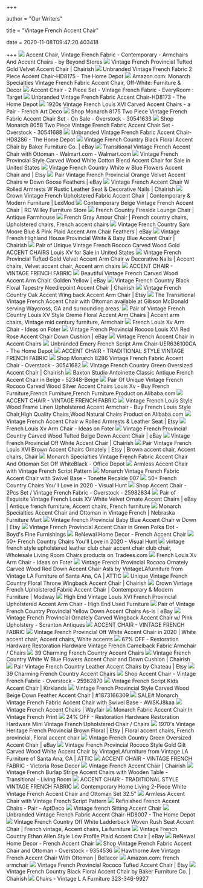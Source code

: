 +++
        
author = "Our Writers"
        
title = "Vintage French Accent Chair"
        
date = 2020-11-08T09:47:20.403418
        
+++
[ ![](https://st.hzcdn.com/simgs/16c134c109d67bfa_4-4755/home-design.jpg)](https://st.hzcdn.com/simgs/16c134c109d67bfa_4-4755/home-design.jpg) Accent Chair, Vintage French Fabric - Contemporary - Armchairs And Accent  Chairs - by Beyond Stores
[ ![](https://chairish-prod.freetls.fastly.net/image/product/sized/4cf78409-56fc-4abf-98a2-3aeeb6d65414/vintage-french-provincial-tufted-gold-velvet-accent-chair-5906)](https://chairish-prod.freetls.fastly.net/image/product/sized/4cf78409-56fc-4abf-98a2-3aeeb6d65414/vintage-french-provincial-tufted-gold-velvet-accent-chair-5906) Vintage French Provincial Tufted Gold Velvet Accent Chair | Chairish
[ ![](https://images.homedepot-static.com/productImages/cfe68dc5-2ed6-4813-9784-1ee9a3fcc21f/svn/vintage-french-fabric-accent-chairs-hd8175-64_1000.jpg)](https://images.homedepot-static.com/productImages/cfe68dc5-2ed6-4813-9784-1ee9a3fcc21f/svn/vintage-french-fabric-accent-chairs-hd8175-64_1000.jpg) Unbranded Vintage French Fabric 2 Piece Accent Chair-HD8175 - The Home Depot
[ ![](https://m.media-amazon.com/images/I/91KlYC74lmL._AC_SS350_.jpg)](https://m.media-amazon.com/images/I/91KlYC74lmL._AC_SS350_.jpg) Amazon.com: Monarch Specialties Vintage French Fabric Accent Chair,  Off-White: Furniture & Decor
[ ![](https://target.scene7.com/is/image/Target/GUEST_e228fccf-3c78-4a9d-b2c1-08cde1e4a1a7?wid=488&hei=488&fmt=pjpeg)](https://target.scene7.com/is/image/Target/GUEST_e228fccf-3c78-4a9d-b2c1-08cde1e4a1a7?wid=488&hei=488&fmt=pjpeg) Accent Chair - 2 Piece Set - Vintage French Fabric - EveryRoom : Target
[ ![](https://images.homedepot-static.com/productImages/09af5765-0e72-4cec-b1b6-7a163de1ad82/svn/beige-accent-chairs-hd8173-64_600.jpg)](https://images.homedepot-static.com/productImages/09af5765-0e72-4cec-b1b6-7a163de1ad82/svn/beige-accent-chairs-hd8173-64_600.jpg) Unbranded Vintage French Fabric Accent Chair-HD8173 - The Home Depot
[ ![](https://frenchartdecofurniture.com/wp-content/uploads/2019/12/1920s-vintage-french-louis-xvi-carved-accent-chairs-a-pair-9426.jpg)](https://frenchartdecofurniture.com/wp-content/uploads/2019/12/1920s-vintage-french-louis-xvi-carved-accent-chairs-a-pair-9426.jpg) 1920s Vintage French Louis XVI Carved Accent Chairs - a Pair - French Art  Deco
[ ![](https://ak1.ostkcdn.com/images/products/is/images/direct/040ea4fa35803d72bc084809e39f552977544b06/Monarch-8175-Two-Piece-Vintage-French-Fabric-Accent-Chair-Set.jpg?impolicy=medium)](https://ak1.ostkcdn.com/images/products/is/images/direct/040ea4fa35803d72bc084809e39f552977544b06/Monarch-8175-Two-Piece-Vintage-French-Fabric-Accent-Chair-Set.jpg?impolicy=medium) Shop Monarch 8175 Two Piece Vintage French Fabric Accent Chair Set - On  Sale - Overstock - 30541633
[ ![](https://ak1.ostkcdn.com/images/products/is/images/direct/e277693dd9e62a91666fd6f3234e904dc4a4bf73/Monarch-8058-Two-Piece-Vintage-French-Fabric-Accent-Chair-Set.jpg)](https://ak1.ostkcdn.com/images/products/is/images/direct/e277693dd9e62a91666fd6f3234e904dc4a4bf73/Monarch-8058-Two-Piece-Vintage-French-Fabric-Accent-Chair-Set.jpg) Shop Monarch 8058 Two Piece Vintage French Fabric Accent Chair Set -  Overstock - 30541688
[ ![](https://images.homedepot-static.com/productImages/10fc7ecf-b409-4572-8e0a-9059993d67f1/svn/french-fabric-accent-chairs-hd8286-64_600.jpg)](https://images.homedepot-static.com/productImages/10fc7ecf-b409-4572-8e0a-9059993d67f1/svn/french-fabric-accent-chairs-hd8286-64_600.jpg) Unbranded Vintage French Fabric Accent Chair-HD8286 - The Home Depot
[ ![](https://i.ebayimg.com/images/g/ohgAAOSwKrNc8DVB/s-l300.jpg)](https://i.ebayimg.com/images/g/ohgAAOSwKrNc8DVB/s-l300.jpg) Vintage French Country Black Floral Accent Chair by Baker Furniture Co. |  eBay
[ ![](https://i5.walmartimages.com/asr/462260fd-a4f1-488f-bf69-b151da445123_1.9eb9101a8407dd8c3614655d0e6e3f50.jpeg?odnWidth=612&odnHeight=612&odnBg=ffffff)](https://i5.walmartimages.com/asr/462260fd-a4f1-488f-bf69-b151da445123_1.9eb9101a8407dd8c3614655d0e6e3f50.jpeg?odnWidth=612&odnHeight=612&odnBg=ffffff) Transitional Vintage French Accent Chair with Ottoman - Walmart.com -  Walmart.com
[ ![](https://antique-4-sale.com/images/motorcycle_for_sale/142/vintage-french-provincial-style-carved-wood-white-cotton-blend-accent-chair--142-1.jpg)](https://antique-4-sale.com/images/motorcycle_for_sale/142/vintage-french-provincial-style-carved-wood-white-cotton-blend-accent-chair--142-1.jpg) Vintage French Provincial Style Carved Wood White Cotton Blend Accent Chair  for Sale in United States
[ ![](https://i.etsystatic.com/8178904/r/il/2fada7/1934007419/il_570xN.1934007419_dhqa.jpg)](https://i.etsystatic.com/8178904/r/il/2fada7/1934007419/il_570xN.1934007419_dhqa.jpg) Vintage French Country White w Blue Flowers Accent Chair and | Etsy
[ ![](https://i.ebayimg.com/images/g/BOAAAOSwcD5c7Dc1/s-l300.jpg)](https://i.ebayimg.com/images/g/BOAAAOSwcD5c7Dc1/s-l300.jpg) Pair Vintage French Provincial Orange Velvet Accent Chairs w Down Goose  Feathers | eBay
[ ![](https://chairish-prod.freetls.fastly.net/image/product/master/d90c49a6-f597-4a46-87dd-4e4bd8c106e2/vintage-french-accent-chair-w-rolled-armrests-w-rustic-leather-seat-and-decorative-nails-5371)](https://chairish-prod.freetls.fastly.net/image/product/master/d90c49a6-f597-4a46-87dd-4e4bd8c106e2/vintage-french-accent-chair-w-rolled-armrests-w-rustic-leather-seat-and-decorative-nails-5371) Vintage French Accent Chair W Rolled Armrests W Rustic Leather Seat &  Decorative Nails | Chairish
[ ![](https://www.lexmod.com/globalassets/sites/dining/dining-chairs/eei-2793-bei_1_.jpg)](https://www.lexmod.com/globalassets/sites/dining/dining-chairs/eei-2793-bei_1_.jpg) Crown Vintage French Upholstered Fabric Accent Chair | Contemporary &  Modern Furniture | LexMod
[ ![](https://static.rcwilley.com/products/112012809/Contemporary-Beige-Vintage-French-Accent-Chair-rcwilley-image5~200.jpg?r=2)](https://static.rcwilley.com/products/112012809/Contemporary-Beige-Vintage-French-Accent-Chair-rcwilley-image5~200.jpg?r=2) Contemporary Beige Vintage French Accent Chair | RC Willey Furniture Store
[ ![](https://www.antiquefarmhouse.com/media/catalog/product/cache/1/image/9df78eab33525d08d6e5fb8d27136e95/f/r/french-country-fireside-lounge-chair_1.jpg)](https://www.antiquefarmhouse.com/media/catalog/product/cache/1/image/9df78eab33525d08d6e5fb8d27136e95/f/r/french-country-fireside-lounge-chair_1.jpg) French Country Fireside Lounge Chair | Antique Farmhouse
[ ![](https://i.pinimg.com/474x/5b/05/f7/5b05f7b758eaf11188990a58c0b5c86c.jpg)](https://i.pinimg.com/474x/5b/05/f7/5b05f7b758eaf11188990a58c0b5c86c.jpg) French Gray Amour Chair | French country chairs, Upholstered chairs, French  accent chairs
[ ![](https://i.ebayimg.com/images/g/qu8AAOSwhYNds8sQ/s-l400.jpg)](https://i.ebayimg.com/images/g/qu8AAOSwhYNds8sQ/s-l400.jpg) Vintage French Country Sam Moore Blue & Pink Plaid Accent Arm Chair  Feathers | eBay
[ ![](https://chairish-prod.freetls.fastly.net/image/product/sized/c0b0950b-e741-4171-9334-1d2c7376b464/vintage-french-highland-house-provincial-white-and-baby-blue-accent-chair-4798?aspect=fit&width=640&height=640)](https://chairish-prod.freetls.fastly.net/image/product/sized/c0b0950b-e741-4171-9334-1d2c7376b464/vintage-french-highland-house-provincial-white-and-baby-blue-accent-chair-4798?aspect=fit&width=640&height=640) Vintage French Highland House Provincial White & Baby Blue Accent Chair |  Chairish
[ ![](https://antique-4-sale.com/images/motorcycle_for_sale/4672/pair-of-unique-vintage-french-rococo-carved-wood-gold-accent-chairs-louis-xv-4672-1.jpg)](https://antique-4-sale.com/images/motorcycle_for_sale/4672/pair-of-unique-vintage-french-rococo-carved-wood-gold-accent-chairs-louis-xv-4672-1.jpg) Pair of Unique Vintage French Rococo Carved Wood Gold ACCENT CHAIRS Louis  XV for Sale in United States
[ ![](https://i.pinimg.com/736x/79/a2/af/79a2aff8857e9eb26837744bdb4a383c.jpg)](https://i.pinimg.com/736x/79/a2/af/79a2aff8857e9eb26837744bdb4a383c.jpg) Vintage French Provincial Tufted Gold Velvet Accent Arm Chair w Decorative  Nails | Accent chairs, Velvet accent chair, Accent arm chairs
[ ![](http://www.monarchspec.com/pub/media/catalog/product/i/_/i_8007!f1.jpg)](http://www.monarchspec.com/pub/media/catalog/product/i/_/i_8007!f1.jpg) ACCENT CHAIR - VINTAGE FRENCH FABRIC
[ ![](https://i.ebayimg.com/images/g/Sb8AAOSwrLVc6bN6/s-l300.jpg)](https://i.ebayimg.com/images/g/Sb8AAOSwrLVc6bN6/s-l300.jpg) Beautiful Vintage French Carved Wood Accent Arm Chair. Golden Yellow | eBay
[ ![](https://chairish-prod.freetls.fastly.net/image/product/sized/7b10234c-b8f4-4536-a5e1-cf896b9c441c/vintage-french-country-black-floral-tapestry-needlepoint-accent-chair-9261?aspect=fit&width=640&height=640)](https://chairish-prod.freetls.fastly.net/image/product/sized/7b10234c-b8f4-4536-a5e1-cf896b9c441c/vintage-french-country-black-floral-tapestry-needlepoint-accent-chair-9261?aspect=fit&width=640&height=640) Vintage French Country Black Floral Tapestry Needlepoint Accent Chair |  Chairish
[ ![](https://i.etsystatic.com/8178904/r/il/30572c/1731557170/il_570xN.1731557170_1lg9.jpg)](https://i.etsystatic.com/8178904/r/il/30572c/1731557170/il_570xN.1731557170_1lg9.jpg) Vintage French Country Oak Accent Wing back Accent Arm Chair | Etsy
[ ![](https://cdn11.bigcommerce.com/s-wjqe88vcza/images/stencil/1280x1280/products/22759/74099/31349ba4-a155-460a-8c68-df79c4de0f7f__48332.1599256788.jpg?c=2)](https://cdn11.bigcommerce.com/s-wjqe88vcza/images/stencil/1280x1280/products/22759/74099/31349ba4-a155-460a-8c68-df79c4de0f7f__48332.1599256788.jpg?c=2) The Transitional Vintage French Accent Chair with Ottoman available at  Gibson McDonald serving Waycross, GA and surrounding areas.
[ ![](https://i.pinimg.com/474x/9c/82/a3/9c82a36f600413323a034c1ea03cf082.jpg)](https://i.pinimg.com/474x/9c/82/a3/9c82a36f600413323a034c1ea03cf082.jpg) Pair of Vintage French Country Louis XV Style Creme Floral Accent Arm Chairs  | Accent arm chairs, Vintage mid century furniture, Armchair
[ ![](https://foter.com/photos/227/gorgeous-antique-arm-chair-with.jpg?s=pi)](https://foter.com/photos/227/gorgeous-antique-arm-chair-with.jpg?s=pi) French Louis Xv Arm Chair - Ideas on Foter
[ ![](https://i.ebayimg.com/images/g/Qs0AAOSwws5cT9Er/s-l300.jpg)](https://i.ebayimg.com/images/g/Qs0AAOSwws5cT9Er/s-l300.jpg) Vintage French Provincial Rococo Louis XVI Red Rose Accent Chair Down  Cushion | eBay
[ ![](https://www.organizeit.com/images/vintage-french-fabric-accent-chair.jpg)](https://www.organizeit.com/images/vintage-french-fabric-accent-chair.jpg) Vintage French Accent Chair in Accent Chairs
[ ![](https://images.homedepot-static.com/productImages/6a6c6654-75b2-4b9c-94b7-3e5932a6f2fd/svn/french-script-accent-chairs-uer636100ca-64_600.jpg)](https://images.homedepot-static.com/productImages/6a6c6654-75b2-4b9c-94b7-3e5932a6f2fd/svn/french-script-accent-chairs-uer636100ca-64_600.jpg) Unbranded Emery French Script Arm Chair-UER636100CA - The Home Depot
[ ![](http://www.monarchspec.com/pub/media/catalog/product/cache/1/image/468x367/e9c3970ab036de70892d86c6d221abfe/i/_/i_8173.jpg)](http://www.monarchspec.com/pub/media/catalog/product/cache/1/image/468x367/e9c3970ab036de70892d86c6d221abfe/i/_/i_8173.jpg) ACCENT CHAIR - TRADITIONAL STYLE VINTAGE FRENCH FABRIC
[ ![](https://ak1.ostkcdn.com/images/products/is/images/direct/ab3b689ec12eeee5ba6175de88df4c1d9ce8081d/Monarch-8286-Vintage-French-Fabric-Accent-Chair.jpg)](https://ak1.ostkcdn.com/images/products/is/images/direct/ab3b689ec12eeee5ba6175de88df4c1d9ce8081d/Monarch-8286-Vintage-French-Fabric-Accent-Chair.jpg) Shop Monarch 8286 Vintage French Fabric Accent Chair - Overstock - 30541682
[ ![](https://chairish-prod.freetls.fastly.net/image/product/master/24713d1b-67b5-43c4-9620-87ef0037ccd9/vintage-french-country-green-oversized-accent-chair-3969)](https://chairish-prod.freetls.fastly.net/image/product/master/24713d1b-67b5-43c4-9620-87ef0037ccd9/vintage-french-country-green-oversized-accent-chair-3969) Vintage French Country Green Oversized Accent Chair | Chairish
[ ![](https://media.cymaxstores.com/Images/3885/504019-L.jpg)](https://media.cymaxstores.com/Images/3885/504019-L.jpg) Baxton Studio Antoinette Classic Antique French Accent Chair in Beige -  52348-Beige
[ ![](https://sc01.alicdn.com/kf/HTB1DQKhmWagSKJjy0Fbq6y.mVXac.jpg_350x350.jpg)](https://sc01.alicdn.com/kf/HTB1DQKhmWagSKJjy0Fbq6y.mVXac.jpg_350x350.jpg) Pair Of Unique Vintage French Rococo Carved Wood Silver Accent Chairs Louis  Xv - Buy French Furniture,French Furniture,French Furniture Product on  Alibaba.com
[ ![](http://www.monarchspec.com/pub/media/catalog/product/i/_/i_8007_la.jpg)](http://www.monarchspec.com/pub/media/catalog/product/i/_/i_8007_la.jpg) ACCENT CHAIR - VINTAGE FRENCH FABRIC
[ ![](https://sc02.alicdn.com/kf/HTB1eZdnLVXXXXXZXXXXq6xXFXXXS.jpg_350x350.jpg)](https://sc02.alicdn.com/kf/HTB1eZdnLVXXXXXZXXXXq6xXFXXXS.jpg_350x350.jpg) Vintage French Louis Style Wood Frame Linen Upholstered Accent Armchair -  Buy French Louis Style Chair,High Quality Chairs,Wood Natural Chairs  Product on Alibaba.com
[ ![](https://i.etsystatic.com/8178904/r/il/ee460e/1747629151/il_570xN.1747629151_fp32.jpg)](https://i.etsystatic.com/8178904/r/il/ee460e/1747629151/il_570xN.1747629151_fp32.jpg) Vintage French Accent Chair w Rolled Armrests & Leather Seat | Etsy
[ ![](https://foter.com/photos/title/french-louis-xv-arm-chair.jpg)](https://foter.com/photos/title/french-louis-xv-arm-chair.jpg) French Louis Xv Arm Chair - Ideas on Foter
[ ![](https://i.ebayimg.com/images/g/40EAAOSwmnFZ3uaC/s-l400.jpg)](https://i.ebayimg.com/images/g/40EAAOSwmnFZ3uaC/s-l400.jpg) Vintage French Provincial Country Carved Wood Tufted Beige Down Accent Chair  | eBay
[ ![](https://chairish-prod.freetls.fastly.net/image/product/sized/d7f69dcc-4b11-407c-8c31-13e02b3dfc0a/vintage-french-provincial-off-white-accent-chair-6751?aspect=fit&width=640&height=640)](https://chairish-prod.freetls.fastly.net/image/product/sized/d7f69dcc-4b11-407c-8c31-13e02b3dfc0a/vintage-french-provincial-off-white-accent-chair-6751?aspect=fit&width=640&height=640) Vintage French Provincial Off White Accent Chair | Chairish
[ ![](https://i.pinimg.com/736x/62/05/58/620558d24111e1d13855ba485a9a42e4.jpg)](https://i.pinimg.com/736x/62/05/58/620558d24111e1d13855ba485a9a42e4.jpg) Pair Vintage French Louis XVI Brown Accent Chairs Ornately | Etsy | Brown accent  chair, Accent chairs, Chair
[ ![](https://media.officedepot.com/image/upload/b_rgb:FFFFFF,c_pad,dpr_1.0,f_auto,h_666,q_auto,w_500/c_pad,h_666,w_500/v1/products/5107398/5107398_o03_accent_chair_2pcs_chair_and_ottoman_set?pgw=1)](https://media.officedepot.com/image/upload/b_rgb:FFFFFF,c_pad,dpr_1.0,f_auto,h_666,q_auto,w_500/c_pad,h_666,w_500/v1/products/5107398/5107398_o03_accent_chair_2pcs_chair_and_ottoman_set?pgw=1) Monarch Specialties Vintage French Fabric Accent Chair And Ottoman Set Off  WhiteBlack - Office Depot
[ ![](https://s.yimg.com/aah/yhst-90896183643217/armless-accent-chair-with-vintage-french-script-pattern-by-coaster-902055-14.jpg)](https://s.yimg.com/aah/yhst-90896183643217/armless-accent-chair-with-vintage-french-script-pattern-by-coaster-902055-14.jpg) Armless Accent Chair with Vintage French Script Pattern
[ ![](http://ws.assoc-amazon.com/widgets/q?_encoding=UTF8&Format=_SL&ASIN=B00FHXIAQ6&MarketPlace=US&ID=AsinImage&WS=1&ServiceVersion=20070822)](http://ws.assoc-amazon.com/widgets/q?_encoding=UTF8&Format=_SL&ASIN=B00FHXIAQ6&MarketPlace=US&ID=AsinImage&WS=1&ServiceVersion=20070822) Monarch Vintage French Fabric Accent Chair with Swivel Base - Tonette  Recalde 007
[ ![](https://visualhunt.com/photos/10/vintage-french-script-arm-chair-french-country.jpg?s=pi)](https://visualhunt.com/photos/10/vintage-french-script-arm-chair-french-country.jpg?s=pi) 50+ French Country Chairs You'll Love in 2020 - Visual Hunt
[ ![](https://ak1.ostkcdn.com/images/products/25982834/Accent-Chair-2Pcs-Set-Vintage-French-Fabric-1b30c248-7016-4923-83f9-0298b1b064d9.jpg)](https://ak1.ostkcdn.com/images/products/25982834/Accent-Chair-2Pcs-Set-Vintage-French-Fabric-1b30c248-7016-4923-83f9-0298b1b064d9.jpg) Shop Accent Chair - 2Pcs Set / Vintage French Fabric - Overstock - 25982834
[ ![](https://i.pinimg.com/originals/00/0b/3c/000b3c95e9aed32454954916c7f3aca7.jpg)](https://i.pinimg.com/originals/00/0b/3c/000b3c95e9aed32454954916c7f3aca7.jpg) Pair of Exquisite Vintage French Louis XV White Velvet Ornate Accent Chairs  | eBay | Antique french furniture, Accent chairs, French furniture
[ ![](https://www.nfm.com/productimages/50855154/3/l)](https://www.nfm.com/productimages/50855154/3/l) Monarch Specialties Accent Chair and Ottoman in Vintage French | Nebraska  Furniture Mart
[ ![](https://i.etsystatic.com/8178904/r/il/9eb426/1676238631/il_fullxfull.1676238631_g1q0.jpg)](https://i.etsystatic.com/8178904/r/il/9eb426/1676238631/il_fullxfull.1676238631_g1q0.jpg) Vintage French Provincial Baby Blue Accent Chair w Down | Etsy
[ ![](https://cdn11.bigcommerce.com/s-keqqzk4lut/images/stencil/1280x1280/products/1572/19424/Vintage_French_Provincial_Accent_Chair_in_Green_Polka_Dot-Boyds_Fine_Furnishings__83234.1596641428.JPG?c=2)](https://cdn11.bigcommerce.com/s-keqqzk4lut/images/stencil/1280x1280/products/1572/19424/Vintage_French_Provincial_Accent_Chair_in_Green_Polka_Dot-Boyds_Fine_Furnishings__83234.1596641428.JPG?c=2) Vintage French Provincial Accent Chair in Green Polka Dot - Boyd's Fine  Furnishings
[ ![](https://www.renewalhomedecor.com/s/cc_images/cache_4223201428.jpg)](https://www.renewalhomedecor.com/s/cc_images/cache_4223201428.jpg) ReNewal Home Decor - French Accent Chair
[ ![](https://visualhunt.com/photos/10/la-rochelle-antique-french-arm-chair.jpg?s=wh2)](https://visualhunt.com/photos/10/la-rochelle-antique-french-arm-chair.jpg?s=wh2) 50+ French Country Chairs You'll Love in 2020 - Visual Hunt
[ ![](https://img.tradees.com/file/upload/2020/09/04/vintage-french-style-upholstered-leather-club-chair-accent-chair-club-chair-3.jpg)](https://img.tradees.com/file/upload/2020/09/04/vintage-french-style-upholstered-leather-club-chair-accent-chair-club-chair-3.jpg) vintage french style upholstered leather club chair accent chair club chair,  Wholesale Living Room Chairs products on Tradees.com
[ ![](https://foter.com/photos/227/french-louis-xv-arm-chair-3.jpg?s=pi)](https://foter.com/photos/227/french-louis-xv-arm-chair-3.jpg?s=pi) French Louis Xv Arm Chair - Ideas on Foter
[ ![](https://skypic.attic.city/?bucket=cdn.attic.city&key=items/7e42c1d9d6008d051319396249ad191677a6d14671961dc07dbd3a1dcbc326c4-w670h705q75fit.jpeg)](https://skypic.attic.city/?bucket=cdn.attic.city&key=items/7e42c1d9d6008d051319396249ad191677a6d14671961dc07dbd3a1dcbc326c4-w670h705q75fit.jpeg) Vintage French Provincial Rococo Ornately Carved Wood Red Down Accent Chair  AsIs by VintageLAfurniture from Vintage LA Furniture of Santa Ana, CA |  ATTIC
[ ![](https://chairish-prod.freetls.fastly.net/image/product/master/38788149-6412-42e6-9a9d-93337bcd0be9/unique-vintage-french-country-floral-throne-wingback-accent-chair-7448)](https://chairish-prod.freetls.fastly.net/image/product/master/38788149-6412-42e6-9a9d-93337bcd0be9/unique-vintage-french-country-floral-throne-wingback-accent-chair-7448) Unique Vintage French Country Floral Throne Wingback Accent Chair | Chairish
[ ![](https://www.modway.com/globalassets/sites/dining/dining-chairs/eei-2793-bei_4_.jpg)](https://www.modway.com/globalassets/sites/dining/dining-chairs/eei-2793-bei_4_.jpg) Crown Vintage French Upholstered Fabric Accent Chair | Contemporary &  Modern Furniture | Modway
[ ![](https://highendusedfurniture.com/wp-content/uploads/2020/07/DSC08175.jpg)](https://highendusedfurniture.com/wp-content/uploads/2020/07/DSC08175.jpg) High End Vintage Louis XVI French Provincial Upholstered Accent Arm Chair -  High End Used Furniture
[ ![](https://i.ebayimg.com/images/g/UJ8AAOSwIVVcrQG8/s-l400.jpg)](https://i.ebayimg.com/images/g/UJ8AAOSwIVVcrQG8/s-l400.jpg) Pair of Vintage French Country Provincial Yellow Down Accent Chairs As-Is |  eBay
[ ![](https://scrantonantiques.com/wp-content/uploads/2020/07/1-22.jpg)](https://scrantonantiques.com/wp-content/uploads/2020/07/1-22.jpg) Vintage French Provincial Ornately Carved Wingback Accent Chair w/ Pink  Upholstery - Scranton Antiques
[ ![](http://www.monarchspec.com/pub/media/catalog/product/i/_/i_8007!s1.jpg)](http://www.monarchspec.com/pub/media/catalog/product/i/_/i_8007!s1.jpg) ACCENT CHAIR - VINTAGE FRENCH FABRIC
[ ![](https://i.pinimg.com/originals/5d/b4/6e/5db46e153a26d4eac84a988bf3c8050f.png)](https://i.pinimg.com/originals/5d/b4/6e/5db46e153a26d4eac84a988bf3c8050f.png) Vintage French Provincial Off White Accent Chair in 2020 | White accent  chair, Accent chairs, White accents
[ ![](https://images.kaiyo.com/113613/restoration-hardware/chairs/accent-chairs/restoration-hardware-vintage-french-camelback-fabric-armchair-used.jpeg)](https://images.kaiyo.com/113613/restoration-hardware/chairs/accent-chairs/restoration-hardware-vintage-french-camelback-fabric-armchair-used.jpeg) 67% OFF - Restoration Hardware Restoration Hardware Vintage French  Camelback Fabric Armchair / Chairs
[ ![](https://curatedinterior.com/wp-content/uploads/2018/08/39-French-Country-Accent-Chairs.jpg)](https://curatedinterior.com/wp-content/uploads/2018/08/39-French-Country-Accent-Chairs.jpg) 39 Charming French Country Accent Chairs
[ ![](https://chairish-prod.freetls.fastly.net/image/product/sized/c4df7595-91af-4679-b50c-4845848e7cb1/vintage-french-country-white-w-blue-flowers-accent-chair-and-down-cushion-8097?aspect=fit&width=640&height=640)](https://chairish-prod.freetls.fastly.net/image/product/sized/c4df7595-91af-4679-b50c-4845848e7cb1/vintage-french-country-white-w-blue-flowers-accent-chair-and-down-cushion-8097?aspect=fit&width=640&height=640) Vintage French Country White W Blue Flowers Accent Chair and Down Cushion |  Chairish
[ ![](https://i.etsystatic.com/8178904/r/il/b7ad67/2161747631/il_570xN.2161747631_c5ms.jpg)](https://i.etsystatic.com/8178904/r/il/b7ad67/2161747631/il_570xN.2161747631_c5ms.jpg) Pair Vintage French Country Leather Accent Chairs by Chateau | Etsy
[ ![](https://product-images-cdn.liketoknow.it/cgEG582pZbsrP9OwUD27arfeDfGZqzFxWvAy2qyN7XRoKjxk4bY9ZYaA4k.EFFsNRocrG8_xP7sNASgQR4VZv.OrvTT0.HKHaG62tbOxy1S_E4i3hKPBLZ9bkNCEZNri6OikFMl3phT.M4p7AwhfCNaFIrTPc8Ee4uLc2A_lYu8-?v=2&max&height=0&width=595)](https://product-images-cdn.liketoknow.it/cgEG582pZbsrP9OwUD27arfeDfGZqzFxWvAy2qyN7XRoKjxk4bY9ZYaA4k.EFFsNRocrG8_xP7sNASgQR4VZv.OrvTT0.HKHaG62tbOxy1S_E4i3hKPBLZ9bkNCEZNri6OikFMl3phT.M4p7AwhfCNaFIrTPc8Ee4uLc2A_lYu8-?v=2&max&height=0&width=595) 39 Charming French Country Accent Chairs
[ ![](https://ak1.ostkcdn.com/images/products/25982870/Accent-Chair-Vintage-French-Fabric-30bedbc5-3fa1-498c-8ee4-04837afb6cb6.jpg)](https://ak1.ostkcdn.com/images/products/25982870/Accent-Chair-Vintage-French-Fabric-30bedbc5-3fa1-498c-8ee4-04837afb6cb6.jpg) Shop Accent Chair - Vintage French Fabric - Overstock - 25982870
[ ![](https://images.kirklands.com/is/image/Kirklands/185769_1?$tProduct$)](https://images.kirklands.com/is/image/Kirklands/185769_1?$tProduct$) Vintage French Script Kids Accent Chair | Kirklands
[ ![](https://thumbs.worthpoint.com/zoom/images1/1/0617/17/vintage-french-provincial-style_1_cfd64f6f19cfe83457cabebdbdf21458.jpg)](https://thumbs.worthpoint.com/zoom/images1/1/0617/17/vintage-french-provincial-style_1_cfd64f6f19cfe83457cabebdbdf21458.jpg) Vintage French Provincial Style Carved Wood Beige Down Feather Accent Chair  | #1873166309
[ ![](http://ecx.images-amazon.com/images/I/61YhPc8raWL._SL400_.jpg)](http://ecx.images-amazon.com/images/I/61YhPc8raWL._SL400_.jpg) SALE# Monarch Vintage French Fabric Accent Chair with Swivel Base -  AWSKJ8kaa
[ ![](https://secure.img1-fg.wfcdn.com/im/83693940/resize-h310-w310%5Ecompr-r85/7870/78702102/wacissa-accent-barrel-chair.jpg)](https://secure.img1-fg.wfcdn.com/im/83693940/resize-h310-w310%5Ecompr-r85/7870/78702102/wacissa-accent-barrel-chair.jpg) Vintage French Accent Chairs | Wayfair
[ ![](http://monarchspecialtiescontemporary.com/photos/Monarch_Fabric_Accent_Chair_in_Vintage_French_Print_03_oqz.jpg)](http://monarchspecialtiescontemporary.com/photos/Monarch_Fabric_Accent_Chair_in_Vintage_French_Print_03_oqz.jpg) Monarch Fabric Accent Chair In Vintage French Print
[ ![](https://images.kaiyo.com/129635/restoration-hardware/chairs/accent-chairs/second-hand-restoration-hardware-mini-vintage-french-upholstered-chair.jpeg)](https://images.kaiyo.com/129635/restoration-hardware/chairs/accent-chairs/second-hand-restoration-hardware-mini-vintage-french-upholstered-chair.jpeg) 24% OFF - Restoration Hardware Restoration Hardware Mini Vintage French  Upholstered Chair / Chairs
[ ![](https://i.pinimg.com/736x/30/b7/70/30b770fc7aa430c6bbf0ac631eeff09b.jpg)](https://i.pinimg.com/736x/30/b7/70/30b770fc7aa430c6bbf0ac631eeff09b.jpg) 1970's Vintage Heritage French Provincial Brown Floral | Etsy | Floral accent  chairs, French provincial, Floral accent chair
[ ![](https://i.ebayimg.com/images/g/NrYAAOSwD9Jd-Ez1/s-l300.jpg)](https://i.ebayimg.com/images/g/NrYAAOSwD9Jd-Ez1/s-l300.jpg) Vintage French Country Green Oversized Accent Chair | eBay
[ ![](https://skypic.attic.city/?bucket=cdn.attic.city&key=items/95479e33043d0135f44c26ab4731f0840383ec95e1a594368c8b38d451fa535a-w670h705q75fit.jpeg)](https://skypic.attic.city/?bucket=cdn.attic.city&key=items/95479e33043d0135f44c26ab4731f0840383ec95e1a594368c8b38d451fa535a-w670h705q75fit.jpeg) Vintage French Provincial Rococo Style Gold Gilt Carved Wood White Accent  Chair by VintageLAfurniture from Vintage LA Furniture of Santa Ana, CA |  ATTIC
[ ![](https://victoriarosedecor.com/wp-content/uploads/2019/02/I-8286F1.jpg)](https://victoriarosedecor.com/wp-content/uploads/2019/02/I-8286F1.jpg) ACCENT CHAIR - VINTAGE FRENCH FABRIC - Victoria Rose Decor
[ ![](https://chairish-prod.freetls.fastly.net/image/product/sized/1aba0901-f193-43a8-a7e4-7f35e9f03f09/vintage-french-accent-chair-7773?aspect=fit&width=640&height=640)](https://chairish-prod.freetls.fastly.net/image/product/sized/1aba0901-f193-43a8-a7e4-7f35e9f03f09/vintage-french-accent-chair-7773?aspect=fit&width=640&height=640) Vintage French Accent Chair | Chairish
[ ![](https://cdn.decorpad.com/photos/2018/08/20/vintage-french-burlap-accent-chairs.jpg)](https://cdn.decorpad.com/photos/2018/08/20/vintage-french-burlap-accent-chairs.jpg) Vintage French Burlap Stripe Accent Chairs with Wooden Table - Transitional  - Living Room
[ ![](http://www.monarchspec.com/pub/media/catalog/product/i/_/i_8173_la.jpg)](http://www.monarchspec.com/pub/media/catalog/product/i/_/i_8173_la.jpg) ACCENT CHAIR - TRADITIONAL STYLE VINTAGE FRENCH FABRIC
[ ![](https://c.shld.net/rpx/i/s/pi/mp/5667/prod_11843548213?src=https%3A%2F%2Fd3d71ba2asa5oz.cloudfront.net%2F22001048%2Fimages%2Fdmons_i_8175_3.jpg&d=b852bf66a4d4d1ca2e6e6639d9a559847ff7bb9b&hei=333&wid=333&op_sharpen=1)](https://c.shld.net/rpx/i/s/pi/mp/5667/prod_11843548213?src=https%3A%2F%2Fd3d71ba2asa5oz.cloudfront.net%2F22001048%2Fimages%2Fdmons_i_8175_3.jpg&d=b852bf66a4d4d1ca2e6e6639d9a559847ff7bb9b&hei=333&wid=333&op_sharpen=1) Contemporary Home Living 2-Piece White Vintage French Accent Chair and  Ottoman Set 32.5"
[ ![](https://s.yimg.com/aah/yhst-90896183643217/armless-accent-chair-with-vintage-french-script-pattern-6.jpg)](https://s.yimg.com/aah/yhst-90896183643217/armless-accent-chair-with-vintage-french-script-pattern-6.jpg) Armless Accent Chair with Vintage French Script Pattern
[ ![](https://d6qwfb5pdou4u.cloudfront.net/product-images/220001-230000/227450/1448217589e4d86378a71fe750707d752649d71b37/1500-1500-frame-0.jpg)](https://d6qwfb5pdou4u.cloudfront.net/product-images/220001-230000/227450/1448217589e4d86378a71fe750707d752649d71b37/1500-1500-frame-0.jpg) Refinished French Accent Chairs - Pair - AptDeco
[ ![](https://i.etsystatic.com/9504309/r/il/ed12cc/1906150501/il_fullxfull.1906150501_ay7g.jpg)](https://i.etsystatic.com/9504309/r/il/ed12cc/1906150501/il_fullxfull.1906150501_ay7g.jpg) Vintage french Sitting Accent Chair
[ ![](https://images.homedepot-static.com/productImages/45a4d786-2ea0-439b-bc34-068754e7c128/svn/french-fabric-accent-chairs-hd8007-4f_600.jpg)](https://images.homedepot-static.com/productImages/45a4d786-2ea0-439b-bc34-068754e7c128/svn/french-fabric-accent-chairs-hd8007-4f_600.jpg) Unbranded Vintage French Fabric Accent Chair-HD8007 - The Home Depot
[ ![](https://i.pinimg.com/originals/bd/59/eb/bd59eb36204eb0fd8c3a864ef6694551.png)](https://i.pinimg.com/originals/bd/59/eb/bd59eb36204eb0fd8c3a864ef6694551.png) Vintage French Country Off White Ladderback Woven Rush Seat Accent Chair | French  vintage, Accent chairs, La furniture
[ ![](https://i.ebayimg.com/images/g/qxoAAOSwnNdeHlAz/s-l300.jpg)](https://i.ebayimg.com/images/g/qxoAAOSwnNdeHlAz/s-l300.jpg) Vintage French Country Ethan Allen Style Low Profile Plaid Accent Chair |  eBay
[ ![](https://www.renewalhomedecor.com/s/cc_images/cache_4223201429.jpg)](https://www.renewalhomedecor.com/s/cc_images/cache_4223201429.jpg) ReNewal Home Decor - French Accent Chair
[ ![](https://ak1.ostkcdn.com/images/products/9354536/Vintage-French-Fabric-Accent-Chair-and-Ottoman-9f88d2ed-3b0e-4525-b108-e6633aff5629_600.jpg?impolicy=medium)](https://ak1.ostkcdn.com/images/products/9354536/Vintage-French-Fabric-Accent-Chair-and-Ottoman-9f88d2ed-3b0e-4525-b108-e6633aff5629_600.jpg?impolicy=medium) Shop Vintage French Fabric Accent Chair and Ottoman - Overstock - 9354536
[ ![](https://mediacdn.bellacor.com/images/250/796-23529.jpg)](https://mediacdn.bellacor.com/images/250/796-23529.jpg) Hawthorne Ave Vintage French Accent Chair With Ottoman | Bellacor
[ ![](https://m.media-amazon.com/images/I/71vrxYMigtL._AC_UY218_.jpg)](https://m.media-amazon.com/images/I/71vrxYMigtL._AC_UY218_.jpg) Amazon.com: french armchair
[ ![](https://i.etsystatic.com/8178904/r/il/10d437/1719388810/il_794xN.1719388810_5vi1.jpg)](https://i.etsystatic.com/8178904/r/il/10d437/1719388810/il_794xN.1719388810_5vi1.jpg) Vintage French Provincial Rococo Tufted Accent Chair | Etsy
[ ![](https://chairish-prod.freetls.fastly.net/image/product/sized/7dc1883f-68db-4ee7-a1be-07920f458824/vintage-french-country-black-floral-accent-chair-by-baker-furniture-co-3436?aspect=fit&width=640&height=640)](https://chairish-prod.freetls.fastly.net/image/product/sized/7dc1883f-68db-4ee7-a1be-07920f458824/vintage-french-country-black-floral-accent-chair-by-baker-furniture-co-3436?aspect=fit&width=640&height=640) Vintage French Country Black Floral Accent Chair by Baker Furniture Co. |  Chairish
[ ![](https://i.etsystatic.com/8178904/d/il/3a0041/2437628929/il_680x540.2437628929_kvfc.jpg?version=0)](https://i.etsystatic.com/8178904/d/il/3a0041/2437628929/il_680x540.2437628929_kvfc.jpg?version=0) Chairs - Vintage L A Furniture 323-346-9927
